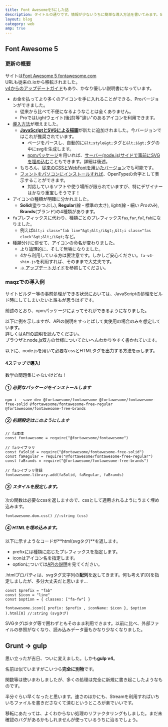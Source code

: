 ```yaml
---
title: Font Awesomeを5にした話
description: タイトルの通りです。情報が少ないうちに簡単な導入方法を書いてみます。Gruntをgulpにしたこともついでにご報告いたします。
layout: blog
category: web
amp: true
---
```


## Font Awesome 5

### 更新の概要

サイトは[Font Awesome 5 fontawesome.com](https://fontawesome.com/)  
URLも従来の.ioから移転されました。  
[v4からのアップデートガイド](https://fontawesome.com/how-to-use/upgrading-from-4)もあり、かなり優しい説明書になっています。

- お金を払ってより多くのアイコンを手に入れることができる、Proバージョンができました。
  * 従来から比べて不便になるようなことは全くありません。  
  * ProではLightウェイト(後述)等"違い"のあるアイコンを利用できます。
- [導入方法](https://fontawesome.com/get-started)が増えました。
  * [**JavaScriptとSVGによる描画**](https://fontawesome.com/get-started/svg-with-js)が新たに追加されました。今バージョンではこれが推奨されています。
    * ページをパースし、自動的に`&lt;style&gt;`タグと`&lt;i&gt;`タグの中にsvgを生成します。
    * [npmパッケージ](https://www.npmjs.com/package/@fortawesome/fontawesome)を用いれば、[サーバー(node.js)サイドで事前にSVGを埋め込む](https://fontawesome.com/get-started/advanced-options)こともできます。詳細は後述。
  * もちろん、[従来のCSSとWebFontを用いたバージョン](https://fontawesome.com/get-started/web-fonts-with-css)でも可能です。
  * [フォントをパソコンにインストールすれば](https://fontawesome.com/get-started/desktop)、OpenTypeの合字として表示することができます。
    * 対応しているソフトや使う場所が限られていますが、特にデザイナーはかなり重宝しそうです！
- アイコンの種類が明確に分かれました。
  * **Solid**(塗りつぶし), **Regular**(線・標準の太さ), *light*(線・細い *Proのみ*), **Brands**(ブランド)の4種類があります。
- `fa`プレフィックスに代わり、種類ごとのプレフィックス`fas`,`far`,*`fal`*,`fab`になりました。
  * 例えば`&lt;i class="fab line"&gt;&lt;/i&gt;`,`&lt;i class="fas clock"&gt;&lt;/i&gt;`など。
- 種類分けに併せて、アイコンの命名が変わりました。
  * より論理的に、そして無垢になりました。
  * 4から利用している方は要注意です。しかしご安心ください。`fa-v4-shim.js`を利用すれば、そのままで大丈夫です。
  * [→ アップデートガイド](https://fontawesome.com/how-to-use/upgrading-from-4)を参照してください。

### maqzでの導入例

サイトビルダー等の事前処理ができる状況においては、JavaScriptの処理をビルド時にしてしまいたいと誰もが思うはずです。

前述のとおり、npmパッケージによってそれができるようになりました。

以下に例を示しますが、APIの説明をすっとばして実使用の場合のみを想定しています。  
詳しくは[APIの説明](https://fontawesome.com/how-to-use/font-awesome-api)を読んでください。  
ブラウザとnode.js双方の仕様についてたいへんわかりやすく書かれています。

以下に、node.jsを用いて必要なcssとHTMLタグを出力する方法を示します。

#### 4ステップで導入!

数学の問題集じゃないけどね！

##### ① 必要なパッケージをインストールします
```
npm i --save-dev @fortawesome/fontawesome @fortawesome/fontawesome-free-solid @fortawesome/fontawesome-free-regular @fortawesome/fontawesome-free-brands
```

##### ② **初期設定**はこのようにします
```
// fa本体
const fontawesome = require("@fortawesome/fontawesome")

// faライブラリ
const faSolid = require("@fortawesome/fontawesome-free-solid")
const faRegular = require("@fortawesome/fontawesome-free-regular")
const faBrands = require("@fortawesome/fontawesome-free-brands")

// faライブラリ登録
fontawesome.library.add(faSolid, faRegular, faBrands)
```

##### ③ スタイルを設定します。

次の関数は必要なcssを返しますので、cssとして適用されるようにうまく埋め込みます。  
```
fontawesome.dom.css() //:string (css)
```

##### ④ HTMLを埋め込みます。

以下に示すようなコードが**html(svgタグ)**を返します。

- prefixには種類に応じたプレフィックスを指定します。
- iconはアイコン名を指定します。
- optionについては[APIの説明](https://fontawesome.com/how-to-use/font-awesome-api#icon)を見てください。

.htmlプロパティは、svgタグ文字列の**配列**を返してきます。何も考えず[0]を指定しましたが、多分大丈夫だと思います…
```
const $prefix = "fab"
const $icon = "line"
const $option = { classes: ["fa-fw"] }

fontawesome.icon({ prefix: $prefix , iconName: $icon }, $option ).html[0] //:string (svgタグ)
```

SVGタグはiタグ等で囲わずともそのまま利用できます。以前に比べ、外部ファイルの参照がなくなり、読み込みデータ量もかなり少なくなりました。

## Grunt → gulp

思い立ったが吉日、ついに変えました。しかも**gulp v4**。

名前は似ていますがこいつら**完全に別物**です。

関数等は使いまわしましたが、多くの処理は完全に新規に書き起こしたようなものです。

半分ぐらい早くなったと思います。速さのほかにも、Streamを利用すればいちいちファイルを書きださなくて済むというところが楽でいいです。

移転にあたっては、よくわからない処理のリファクタリングもしました。まだ未確認のバグがあるかもしれませんが使っているうちに治るでしょう。